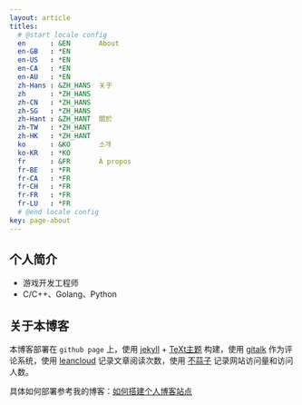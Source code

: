 ```yaml
---
layout: article
titles:
  # @start locale config
  en      : &EN       About
  en-GB   : *EN
  en-US   : *EN
  en-CA   : *EN
  en-AU   : *EN
  zh-Hans : &ZH_HANS  关于
  zh      : *ZH_HANS
  zh-CN   : *ZH_HANS
  zh-SG   : *ZH_HANS
  zh-Hant : &ZH_HANT  關於
  zh-TW   : *ZH_HANT
  zh-HK   : *ZH_HANT
  ko      : &KO       소개
  ko-KR   : *KO
  fr      : &FR       À propos
  fr-BE   : *FR
  fr-CA   : *FR
  fr-CH   : *FR
  fr-FR   : *FR
  fr-LU   : *FR
  # @end locale config
key: page-about
---
```


## 个人简介
- 游戏开发工程师
- C/C++、Golang、Python

## 关于本博客
本博客部署在 `github page` 上，使用 [jekyll](http://jekyllcn.com/) + [TeXt主题](https://github.com/kitian616/jekyll-TeXt-theme) 构建，使用 [gitalk](https://github.com/gitalk/gitalk) 作为评论系统，使用 [leancloud](https://www.leancloud.cn/) 记录文章阅读次数，使用 [不蒜子](http://busuanzi.ibruce.info/) 记录网站访问量和访问人数。

具体如何部署参考我的博客：[如何搭建个人博客站点](/BuildBlog)
